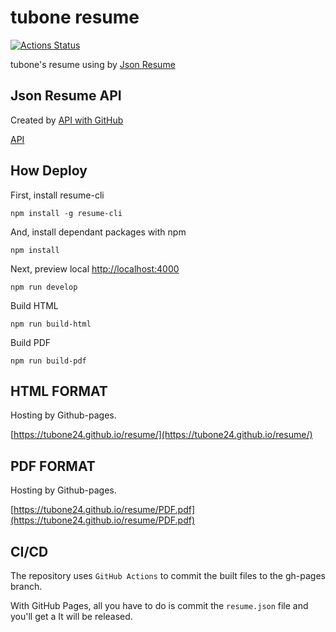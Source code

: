 # tubone resume

[![Actions Status](https://github.com/tubone24/resume/workflows/Build%20and%20Deploy/badge.svg)](https://github.com/tubone24/resume/actions?query=workflow%3A%22Build+and+Deploy%22)

tubone's resume using by [Json Resume](https://jsonresume.org/)

## Json Resume API

Created by [API with GitHub](https://apiwithgithub.com/editor/tubone24/resume-json-data)

[API](https://raw.githubusercontent.com/tubone24/resume-json-data/master/resume.json)

## How Deploy

First, install resume-cli

```
npm install -g resume-cli
```

And, install dependant packages with npm

```
npm install
```

Next, preview local [http://localhost:4000](http://localhost:4000)

```
npm run develop
```

Build HTML

```
npm run build-html
```

Build PDF

```
npm run build-pdf
```

## HTML FORMAT

Hosting by Github-pages.

[https://tubone24.github.io/resume/](https://tubone24.github.io/resume/)

## PDF FORMAT

Hosting by Github-pages.

[https://tubone24.github.io/resume/PDF.pdf](https://tubone24.github.io/resume/PDF.pdf)

## CI/CD

The repository uses `GitHub Actions` to commit the built files to the gh-pages branch.

With GitHub Pages, all you have to do is commit the `resume.json` file and you'll get a It will be released.
